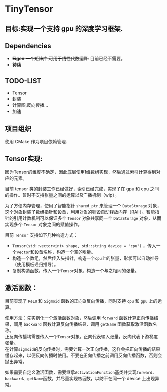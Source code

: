 # TinyTensor
## 目标:实现一个支持 gpu 的深度学习框架.
## Dependencies
- ~~**Eigen**:一个矩阵库,可用于线性代数运算.~~ 目前已经不需要。
- **待续**
## TODO-LIST
- Tensor
- 封装
- 计算图,反向传播...
- 加速

## 项目组织
使用 CMake 作为项目依赖管理.

## Tensor实现:
因为Tensor的维度不确定，因此底层使用1维数组实现，然后通过索引计算得到对应的元素。

目前 tensor 类的封装工作已经做好，索引已经完成，实现了在 gpu 和 cpu 之间的操作。暂时不支持张量之间的运算以及广播机制（wip）。

为了方便内存管理，使用了智能指针 `shared_ptr` 来管理一个 `DataStorage` 对象，这个对象封装了数组指针和设备，利用对象的销毁自动释放内存（RAII）。智能指针的引用计数机制可以保证多个 `Tensor` 对象共享同一个 `DataStorage` 对象，从而实现多个 `Tensor` 对象之间的赋值操作。

目前 `Tensor` 支持如下几种构造方式：
- `Tensor(std::vector<int> shape, std::string device = "cpu")` ，传入一个`vector`和设备名称，构造一个空的张量。
- 构造一个数组，然后传入头指针，构造一个`cpu`上的张量，形状可以自动推导（使用模板递归推导）。
- 复制构造函数，传入一个`Tensor`对象，构造一个与之相同的张量。




## 激活函数：
目前实现了 `ReLU` 和 `Sigmoid` 函数的正向及反向传播，同时支持 `cpu` 和 `gpu` 上的运算。

使用方法：先实例化一个激活函数对象，然后调用 `forward` 函数计算正向传播结果，调用 `backward` 函数计算反向传播结果，调用 `getName` 函数获取激活函数名称。  
正反向传播均需要传入一个`Tensor`对象。正向代表输入张量，反向代表下游梯度张量。  
在计算`sigmoid`的反向传播时，需要计算一次正向传播，这样会把正向传播的结果缓存起来，以便反向传播时使用。不要在正向传播之前调用反向传播函数，否则会抛出异常。

如果需要自定义激活函数，需要继承`ActivationFunction`基类并实现`forward`、`backward`、`getName`函数，并尽量实现核函数，以防不在同一个 device 上出现异常。